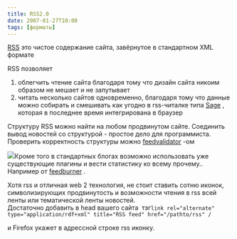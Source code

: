 ```yaml
---
title: RSS2.0
date: 2007-01-27T10:00
tags: [форматы]
---
```



[RSS](http://en.wikipedia.org/wiki/RSS_(file_format)) это чистое содержание сайта, завёрнутое в стандартном XML формате

RSS позволяет

1. облегчить чтение сайта благодаря тому что дизайн сайта никоим образом не мешает и не запутывает
2. читать несколько сайтов одновременно, благодаря тому что данные можно собирать и смешивать как угодно в rss-читалке типа [Sage](http://sage.mozdev.org/install/) , которая в последнее время интегрирована в браузер

Структуру RSS можно найти на любом продвинутом сайте. Соединить вывод новостей со структурой - простое дело для программиста. Проверить корректность структуры можно [feedvalidator](http://feedvalidator.org/) -ом

![](http://www.feedburner.com/fb/i/logo_footer.gif)Кроме того в стандартных блогах возможно использовать уже существующие плагины и вести статистику ко всему прочему.. Например от [feedburner](http://www.feedburner.com/) .  
  
Хотя rss и отличная web 2 технология, не стоит ставить сотню иконок, символизирующих продвинутость и возможности чтения в rss всей ленты или тематической ленты новостей.  
Достаточно добавить в head вашего сайта  тэг`link rel="alternate" type="application/rdf+xml" title="RSS feed" href="/pathto/rss" /`

и Firefox укажет в адрессной строке rss иконку.